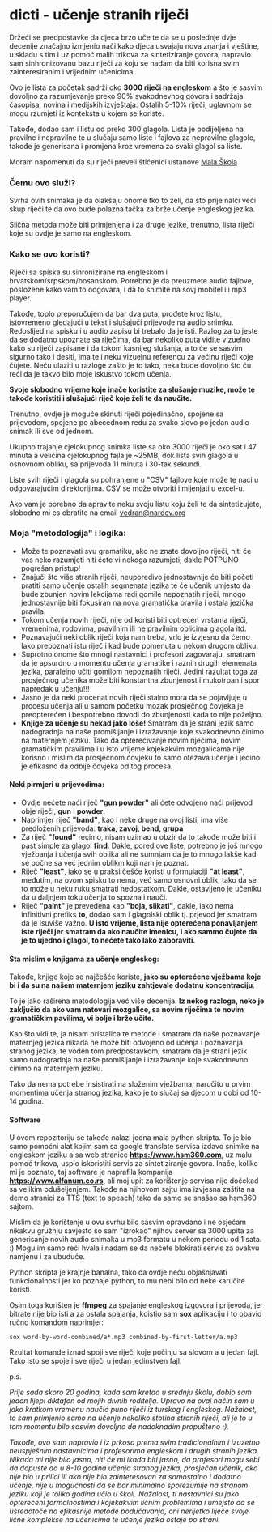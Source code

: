 # dicti - učenje stranih riječi

Držeći se predpostavke da djeca brzo uče te da se u poslednje dvje decenije značajno izmjenio nači kako djeca usvajaju nova znanja i vještine, u skladu s tim i uz pomoć malih trikova za sintetiziranje govora, napravio sam sinhronizovanu bazu riječi za koju se nadam da  biti korisna svim zainteresiranim i vrijednim učenicima.

Ovo je lista za početak sadrži oko **3000 riječi na engleskom** a što je sasvim dovoljno za razumjevanje preko 90% svakodnevnog govora i sadržaja časopisa, novina i medijskih izvještaja. Ostalih 5-10% riječi, uglavnom se mogu rzumjeti iz konteksta u kojem se koriste.

Takođe, dodao sam i listu od preko 300 glagola. Lista je podijeljena na pravilne i nepravilne te u slučaju samo liste i fajlova za nepravilne glagole, takođe je generisana i promjena kroz vremena za svaki glagol sa liste.

Moram napomenuti da su riječi preveli štićenici ustanove [Mala Škola](http://malaskola.org)

### Čemu ovo služi?

Svrha ovih snimaka je da olakšaju onome tko to želi, da što prije nalči veći skup riječi te da ovo bude polazna tačka za brže učenje engleskog jezika.

Slična metoda može biti primjenjena i za druge jezike, trenutno, lista riječi koje su ovdje je samo na engleskom.

### Kako se ovo koristi?

Riječi sa spiska su sinronizirane na engleskom i hrvatskom/srpskom/bosanskom.
Potrebno je da preuzmete audio fajlove, posložene kako vam to odgovara, i da to snimite na sovj mobitel ili mp3 player.

Takođe, toplo preporučujem da bar dva puta, prođete kroz listu, istovremeno gledajući u tekst i slušajući prijevode na audio snimku.
Redoslijed na spisku i u audio zapisu bi trebalo da je isti.
Razlog za to jeste da se dodatno upoznate sa riječima, da bar nekoliko puta vidite vizuelno kako su riječi zapisane i da tokom kasnijeg slušanja, a to će se sasvim sigurno tako i desiti, ima te i neku vizuelnu referencu za većinu riječi koje čujete.
Neću ulaziti u razloge zašto je to tako, neka bude dovoljno što ću reći da je takvo bilo moje iskustvo tokom učenja.

**Svoje slobodno vrijeme koje inače koristite za slušanje muzike, može te takođe koristiti i slušajući riječ koje želi te da naučite.**

Trenutno, ovdje je moguće skinuti riječi pojedinačno, spojene sa prijevodom, spojene po abecednom redu za svako slovo po jedan audio snimak ili sve od jednom.

Ukupno trajanje cjelokupnog snimka liste sa oko 3000 riječi je oko sat i 47 minuta a veličina cjelokupnog fajla je ~25MB, dok lista svih glagola u osnovnom obliku, sa prijevoda 11 minuta i 30-tak sekundi.

Liste svih riječi i glagola su pohranjene u "CSV" fajlove koje može te naći u odgovarajućim direktorijima. CSV se može otvoriti i mijenjati u excel-u.

Ako vam je porebno da apravite neku svoju listu koju želi te da sintetizujete, slobodno mi es obratite na email vedran@nardev.org

### Moja "metodologija" i logika:

- Može te poznavati svu gramatiku, ako ne znate dovoljno riječi, niti će vas neko razumjeti niti ćete vi nekoga razumjeti, dakle POTPUNO pogrešan pristup!
- Znajuči što više stranih riječi, neuporedivo jednostavnije će biti početi pratiti samo učenje ostalih segmenata jezika te će učenik umjesto da bude zbunjen novim lekcijama radi gomile nepoznatih riječi, mnogo jednostavnije biti fokusiran na nova gramatička pravila i ostala jezička pravila.
- Tokom učenja novih riječi, nije od koristi biti optrećen vrstama riječi, vremenima, rodovima, pravilnim ili ne pravilnim oblicima glagola itd.
- Poznavajući neki oblik riječi koja nam treba, vrlo je izvjesno da ćemo lako prepoznati istu riječ i kad bude pomenuta u nekom drugom obliku.
- Suprotno onome što mnogi nastavnici i profesori zagovaraju, smatram da je apsurdno u momentu učenja gramatike i raznih drugih elemenata jezika, paralelno učiti gomilom nepoznatih riječi. Jedini razultat toga za prosječnog učenika može biti konstantna zbunjenost i mukotrpan i spor napredak u učenju!!!
- Jasno je da neki procenat novih riječi stalno mora da se pojavljuje u procesu učenja ali u samom početku mozak prosječnog čovjeka je preopterećen i bespotrebno dovodi do zbunjenosti kada to nije poželjno.
- **Knjige za učenje su nekad jako loše!** Smatram da je strani jezik samo nadogradnja na naše promišljanje i izražavanje koje svakodnevno činimo na maternjem jeziku. Tako da opterećivanje novim riječima, novim gramatičkim pravilima i u isto vrijeme kojekakvim mozgalicama nije korisno i mislim da prosječnom čovjeku to samo otežava učenje i jedino je efikasno da odbije čovjeka od tog procesa.

#### Neki pirmjeri u prijevodima:
- Ovdje nećete naći riječ **"gun powder"** ali ćete odvojeno naći prijevod obje riječi, **gun** i **powder**.
- Naprimjer riječ **"band"**, kao i neke druge na ovoj listi, ima više predloženih prijevoda: **traka, zavoj, bend, grupa**
- Za riječ **"found"** recimo, nisam uzimao u obzir da to takođe može biti i past simple za glagol **find**. Dakle, pored ove liste, potrebno je još mnogo vježbanja i učenja svih oblika ali ne sumnjam da je to mnogo lakše kad se počne sa već jednim oblikm koji nam je poznat.
- Riječ **"least"**, iako se u praksi češće koristi u formulaciji **"at least"**, međutim, na ovom spisku to nema, već samo osnovni oblik, tako da se to može u neku ruku smatrati nedostatkom. Dakle, ostavljeno je učeniku da u daljnjem toku učenja to spozna i nauči.
- Riječ **"paint"** je prevedena kao **"boja, slikati"**, dakle, iako nema infinitivni prefiks **to**, dodao sam i glagolski oblik tj. prjevod jer smatram da je isuviše važno. **U isto vrijeme, lista nije opterećena ponavljanjem iste riječi jer smatram da ako naučite imenicu, i ako sammo čujete da je to ujedno i glagol, to nećete tako lako zaboraviti.**

#### Šta mislim o knjigama za učenje engleskog:

Takođe, knjige koje se najčešće koriste, **jako su opterećene vježbama koje bi i da su na našem maternjem jeziku zahtjevale dodatnu koncentraciju**.

To je jako raširena metodologija već više decenija. **Iz nekog razloga, neko je zaključio da ako vam natovari mozgalice, sa novim riječima te novim gramatičkim pavilima, vi bolje i brže učite.**

Kao što vidi te, ja nisam pristalica te metode i smatram da naše poznavanje maternjeg jezika nikada ne može biti odvojeno od učenja i poznavanja stranog jezika, te vođen tom predpostavkom, smatram da je strani jezik samo nadogradnja na naše promišljanje i izražavanje koje svakodnevno činimo na maternjem jeziku.

Tako da nema potrebe insistirati na složenim vježbama, naručito u prvim momentima učenja stranog jezika, kako je to slučaj sa djecom u dobi od 10-14 godina.

#### Software

U ovom repozitoriju se takođe nalazi jedna mala python skripta. To je bio samo pomoćni alat kojim sam sa google translate servisa izdavo snimke na engleskom jeziku a sa web stranice **https://www.hsm360.com**, uz malu pomoć trikova, uspio iskoristiti servis za sintetiziranje govora. Inače, koliko mi je poznato, taj software je naprafila kompanija **https://www.alfanum.co.rs**, ali moj upit za korištenje servisa nije dočekad sa velikim odušeljenjem. Takođe na njihovom sajtu ima izvjesna zaštita na demo stranici za TTS (text to speach) tako da samo se snašao sa hsm360 sajtom.

Mislim da je korištenje u ovu svrhu bilo sasvim opravdano i ne osjećam nikakvu gružnju savjesto šo sam "izrokao" njihov server sa 3000 upita za generisanje novih audio snimaka u mp3 formatu u nekom periodu od 1 sata. :) Mogu im samo reći hvala i nadam se da nećete blokirati servis za ovakvu namjenu i za ubuduće.

Python skripta je krajnje banalna, tako da ovdje neću objašnjavati funkcionalnosti jer ko poznaje python, to mu nebi bilo od neke karučite koristi.

Osim toga korišten je **ffmpeg** za spajanje engleskog izgovora i prijevoda, jer bitrate nije bio isti a za ostala spajanja, koistio sam **sox** aplikaciju i to obavio ručno komandom naprimjer:
```
sox word-by-word-combined/a*.mp3 combined-by-first-letter/a.mp3
```
Rzultat komande iznad spoji sve riječi koje počinju sa slovom a u jedan fajl. Tako isto se spoje i sve riječi u jedan jedinstven fajl.

p.s.

*Prije sada skoro 20 godina, kada sam kretao u srednju školu, dobio sam jedan lijepi diktafon od mojih divnih roditelja. Upravo na ovaj način sam u jako kratkom vremenu naučio puno riječi iz turskog i engleskog. Nažalost, to sam primjenio samo na učenje nekoliko stotina stranih riječi, ali je to u tom momentu bilo sasvim dovoljno da nadoknadim propušteno :).*

*Takođe, ovo sam napravio i iz prkosa prema svim tradicionalnim i izuzetno neuspješnim nastavnicima i profesorima engleskom i drugih stranih jezika. Nikada mi nije bilo jasno, niti će mi ikada biti jasno, da profesori mogu sebi da dopuste da u 8-10 godina učenja stranog jezika, prosječan učenik, ako nije bio u prilici ili ako nije bio zainteresovan za samostalno i dodatno učenje, nije u mogućnosti da se bar minimalno sporezumije na stranom jeziku koji je toliko godina učio u školi.
Nažalost, ti nastavnici su jako opterećeni formalnostima i kojekakvim ličnim problemima i umejsto da se usredotoče na efikasnije metode podučavanja, oni nerijetko liječe svoje lične komplekse na učenicima te učenje jezika ostaje po strani.*